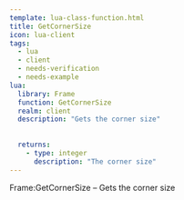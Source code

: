 ```yaml
---
template: lua-class-function.html
title: GetCornerSize
icon: lua-client
tags:
  - lua
  - client
  - needs-verification
  - needs-example
lua:
  library: Frame
  function: GetCornerSize
  realm: client
  description: "Gets the corner size"
  
  
  returns:
    - type: integer
      description: "The corner size"
---
```


<div class="lua__search__keywords">
Frame:GetCornerSize &#x2013; Gets the corner size
</div>
